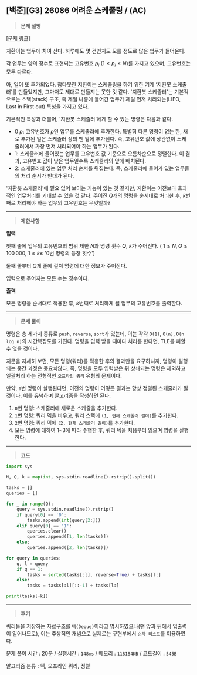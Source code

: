 
[백준][G3] 26086 어려운 스케줄링 / (AC)
---
> **문제 설명**
> 

[[문제 링크](https://www.acmicpc.net/problem/26086)]

지환이는 업무에 치여 산다. 하루에도 몇 건인지도 모를 정도로 많은 업무가 들어온다.

각 업무는 양의 정수로 표현되는 고유번호 $p_i$ ($1 \leq p_i \leq N$)를 가지고 있으며, 고유번호는 모두 다르다.

아, 일이 또 추가되었다. 참다못한 지환이는 스케줄링을 하기 위한 기계 ‘지환봇 스케줄러’를 만들었지만, 그마저도 제대로 만들지는 못한 것 같다. '지환봇 스케줄러'는 기본적으로는 스택(stack) 구조, 즉 제일 나중에 들어간 업무가 제일 먼저 처리되는(LIFO, Last in First out) 특성을 가지고 있다.

기본적인 특성과 더불어, '지환봇 스케줄러'에게 할 수 있는 명령은 다음과 같다.

- $0\ p$: 고유번호가 
$p$인 업무를 스케줄러에 추가한다. 특별히 다른 명령이 없는 한, 새로 추가된 일은 스케줄러 상의 맨 앞에 추가된다. 즉, 고유번호 값에 상관없이 스케줄러에서 가장 먼저 처리되어야 하는 업무가 된다.
- $1$: 스케줄러에 들어있는 업무를 고유번호 값 기준으로 오름차순으로 정렬한다. 이 결과, 고유번호 값이 낮은 업무일수록 스케줄러의 앞에 배치된다.
- $2$: 스케줄러에 있는 업무 처리 순서를 뒤집는다. 즉, 스케줄러에 들어가 있는 업무들의 처리 순서가 반대가 된다.

'지환봇 스케줄러'에 필요 없어 보이는 기능이 있는 것 같지만, 지환이는 이전보다 효과적인 업무처리를 기대할 수 있을 것 같다. 주어진 
$Q$개의 명령을 순서대로 처리한 후, 
$k$번째로 처리해야 하는 업무의 고유번호는 무엇일까?

---

> **제한사항**
> 

**입력**

첫째 줄에 업무의 고유번호의 범위 제한 
$N$과 명령 횟수 
$Q$, 
$k$가 주어진다. (
$1\leq N,Q \leq 100\,000,\ 1\leq k \leq$ '0번 명령의 등장 횟수')

둘째 줄부터 
$Q$개 줄에 걸쳐 명령에 대한 정보가 주어진다.

입력으로 주어지는 모든 수는 정수이다.

**출력**

모든 명령을 순서대로 적용한 후, 
$k$번째로 처리하게 될 업무의 고유번호를 출력한다.

---

> **문제 풀이**

명령은 총 세가지 종류로 `push`, `reverse`, `sort`가 있는데, 이는 각각 `O(1)`, `O(n)`, `O(n log n)`의 시간복잡도를 가진다. 명령을 입력 받을 때마다 처리를 한다면, TLE를 피할 수 없을 것이다. 

지문을 자세히 보면,  모든 명령(쿼리)를 적용한 후의 결과만을 요구하니까, 명령이 실행되는 중간 과정은 중요치않다. 즉, 명령을 모두 입력받은 뒤 상쇄되는 명령은 제외하고 일괄처리 하는 전형적인 
`오프라인 쿼리` 유형의 문제이다.

만약, `1`번 명령이 실행된다면, 이전의 명령이 어떻든 결과는 항상 정렬된 스케줄러가 될 것이다. 이를 유념하며 알고리즘을 작성하면 된다.

1. `0`번 명령: 스케줄러에 새로운 스케줄을 추가한다.
2. `1`번 명령: 쿼리 덱을 비우고, 쿼리 스택에 `(1, 현재 스케줄러 길이)`를 추가한다.
3. `2`번 명령: 쿼리 덱에 `(2, 현재 스케줄러 길이)`를 추가한다.
4. 모든 명령에 대하여 1~3에 따라 수행한 후, 쿼리 덱을 처음부터 읽으며 명령을 실행한다.

---

> **코드**
> 

```python
import sys

N, Q, k = map(int, sys.stdin.readline().rstrip().split())

tasks = []
queries = []

for _ in range(Q):
    query = sys.stdin.readline().rstrip()
    if query[0] == '0':
        tasks.append(int(query[2:]))
    elif query[0] == '1':
        queries.clear()
        queries.append([1, len(tasks)])
    else:
        queries.append([2, len(tasks)])

for query in queries:
    q, l = query
    if q == 1:
        tasks = sorted(tasks[:l], reverse=True) + tasks[l:]
    else:
        tasks = tasks[:l][::-1] + tasks[l:]

print(tasks[-k])
```

---

> **후기**

쿼리들을 저장하는 자료구조를 `덱(Deque)`이라고 명시하였으나(맨 앞과 뒤에서 입출력이 일어나므로), 이는 추상적인 개념으로 실제로는 구현부에서 `순차 리스트`를 이용하였다.



문제 풀이 시간 : 20분 / 실행시간 : `148ms` / 메모리 : `118184KB` / 코드길이 : `545B`

알고리즘 분류 : 덱, 오프라인 쿼리, 정렬